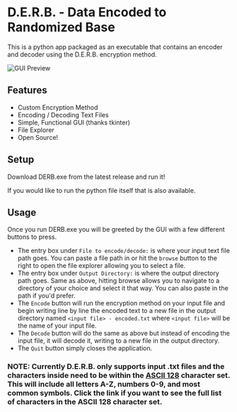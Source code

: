 # D.E.R.B. - Data Encoded to Randomized Base
This is a python app packaged as an executable that contains an encoder and decoder using the D.E.R.B. encryption method.

![GUI Preview](https://i.imgur.com/gTmx88N.png)

## Features
- Custom Encryption Method
- Encoding / Decoding Text Files
- Simple, Functional GUI (thanks tkinter)
- File Explorer
- Open Source!

## Setup
Download DERB.exe from the latest release and run it!

If you would like to run the python file itself that is also available.

## Usage
Once you run DERB.exe you will be greeted by the GUI with a few different buttons to press.
- The entry box under `File to encode/decode:` is where your input text file path goes. You can paste a file path in or hit the `browse` button to the right to open the file explorer allowing you to select a file.
- The entry box under `Output Directory:` is where the output directory path goes. Same as above, hitting browse allows you to navigate to a directory of your choice and select it that way. You can also paste in the path if you'd prefer.
- The `Encode` button will run the encryption method on your input file and begin writing line by line the encoded text to a new file in the output directory named `<input file> - encoded.txt` where `<input file>` will be the name of your input file.
- The `Decode` button will do the same as above but instead of encoding the input file, it will decode it, writing to a new file in the output directory.
- The `Quit` button simply closes the application.
### NOTE: Currently D.E.R.B. only supports input .txt files and the characters inside need to be within the [ASCII 128](https://www.ascii-code.com/) character set. This will include all letters A-Z, numbers 0-9, and most common symbols. Click the link if you want to see the full list of characters in the ASCII 128 character set.
